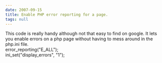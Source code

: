 ```yaml
---
date: 2007-09-15
title: Enable PHP error reporting for a page.
tags: null
---
```

This code is really handy although not that easy to find on google. It lets you enable errors on a php page without having to mess around in the php.ini file.  
error\_reporting("E\_ALL");  
ini\_set("display\_errors", "1");

        